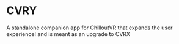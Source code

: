 # CVRY
 A standalone companion app for ChilloutVR that expands the user experience! and is meant as an upgrade to CVRX
